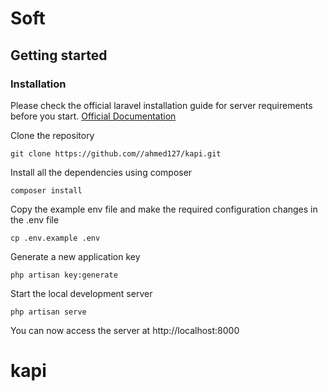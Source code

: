 # Soft

## Getting started

### Installation

Please check the official laravel installation guide for server requirements before you start. [Official Documentation](https://laravel.com/docs/10.x)

Clone the repository

    git clone https://github.com//ahmed127/kapi.git

Install all the dependencies using composer

    composer install

Copy the example env file and make the required configuration changes in the .env file

    cp .env.example .env

Generate a new application key

    php artisan key:generate
    
Start the local development server

    php artisan serve

You can now access the server at http://localhost:8000

# kapi
